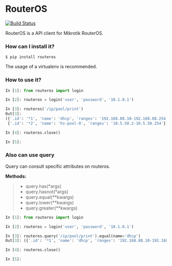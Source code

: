 # RouterOS
[![Build Status](https://travis-ci.org/rtician/routeros.svg?branch=master)](https://travis-ci.org/rtician/routeros)

RouterOS is a API client for Mikrotik RouterOS.

### How can I install it?
```
$ pip install routeros 
```
The usage of a virtualenv is recommended.

### How to use it?
```python
In [1]: from routeros import login

In [2]: routeros = login('user', 'password', '10.1.0.1')

In [3]: routeros('/ip/pool/print')
Out[3]: 
({'.id': '*1', 'name': 'dhcp', 'ranges': '192.168.88.10-192.168.88.254'},
 {'.id': '*2', 'name': 'hs-pool-8', 'ranges': '10.5.50.2-10.5.50.254'})

In [4]: routeros.close()

In [5]: 

```

### Also can use query
Query can consult specific attributes on routeros.

**Methods:**

> - query.has(*args)
> - query.hasnot(*args)
> - query.equal(**kwargs)
> - query.lower(**kwargs)
> - query.greater(**kwargs)

```python
In [1]: from routeros import login

In [2]: routeros = login('user', 'password', '10.1.0.1')

In [3]: routeros.query('/ip/pool/print').equal(name='dhcp')
Out[3]: ({'.id': '*1', 'name': 'dhcp', 'ranges': '192.168.88.10-192.168.88.254'},)

In [4]: routeros.close()

In [5]: 

```
